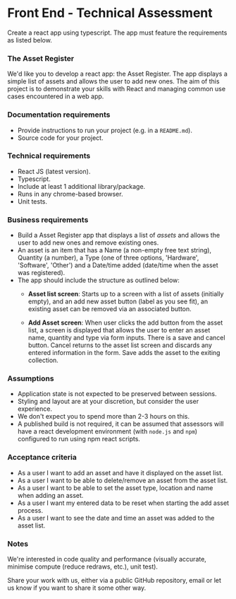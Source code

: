 # Front End - Technical Assessment

Create a react app using typescript. The app must feature the requirements as listed below.

### The Asset Register

We'd like you to develop a react app: the Asset Register. The app displays a simple list of assets and allows the user to add new ones. The aim of this project is to demonstrate your skills with React and managing common use cases encountered in a web app.

### Documentation requirements

- Provide instructions to run your project (e.g. in a `README.md`).
- Source code for your project.

### Technical requirements

- React JS (latest version).
- Typescript.
- Include at least 1 additional library/package.
- Runs in any chrome-based browser.
- Unit tests.

### Business requirements

- Build a Asset Register app that displays a list of _assets_ and allows the user to add new ones and remove existing ones.
- An asset is an item that has a Name (a non-empty free text string), Quantity (a number), a Type (one of three options, 'Hardware', 'Software', 'Other') and a Date/time added (date/time when the asset was registered).
- The app should include the structure as outlined below:
    - **Asset list screen**: Starts up to a screen with a list of assets (initially empty), and an add new asset button (label as you see fit), an existing asset can be removed via an associated button.

    - **Add Asset screen**: When user clicks the add button from the asset list, a screen is displayed that allows the user to enter an asset name, quantity and type via form inputs. There is a save and cancel button. Cancel returns to the asset list screen and discards any entered information in the form. Save adds the asset to the exiting collection.

### Assumptions

- Application state is not expected to be preserved between sessions.
- Styling and layout are at your discretion, but consider the user experience.
- We don't expect you to spend more than 2-3 hours on this.
- A published build is not required, it can be assumed that assessors will have a react development environment (with `node.js` and `npm`) configured to run using npm react scripts.

### Acceptance criteria

- As a user I want to add an asset and have it displayed on the asset list.
- As a user I want to be able to delete/remove an asset from the asset list.
- As a user I want to be able to set the asset type, location and name when adding an asset.
- As a user I want my entered data to be reset when starting the add asset process.
- As a user I want to see the date and time an asset was added to the asset list.

### Notes

We're interested in code quality and performance (visually accurate, minimise compute (reduce redraws, etc.), unit test).

Share your work with us, either via a public GitHub repository, email or let us know if you want to share it some other way.
